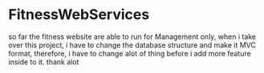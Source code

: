 # FitnessWebServices
so far the fitness website are able to run for Management only, when i take over this project, i have to change the database structure 
and make it MVC format, therefore, i have to change alot of thing before i add more feature inside to it. thank alot
